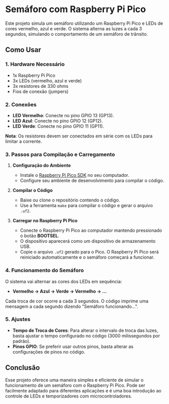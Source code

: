 # Semáforo com Raspberry Pi Pico

Este projeto simula um semáforo utilizando um Raspberry Pi Pico e LEDs de cores vermelho, azul e verde. O sistema alterna as luzes a cada 3 segundos, simulando o comportamento de um semáforo de trânsito.

## Como Usar

### 1. **Hardware Necessário**

- 1x Raspberry Pi Pico
- 3x LEDs (vermelho, azul e verde)
- 3x resistores de 330 ohms
- Fios de conexão (jumpers)

### 2. **Conexões**

- **LED Vermelho**: Conecte no pino GPIO 13 (GP13).
- **LED Azul**: Conecte no pino GPIO 12 (GP12).
- **LED Verde**: Conecte no pino GPIO 11 (GP11).

**Nota**: Os resistores devem ser conectados em série com os LEDs para limitar a corrente.

### 3. **Passos para Compilação e Carregamento**

1. **Configuração do Ambiente**
   - Instale o [Raspberry Pi Pico SDK](https://github.com/raspberrypi/pico-sdk) no seu computador.
   - Configure seu ambiente de desenvolvimento para compilar o código.

2. **Compilar o Código**
   - Baixe ou clone o repositório contendo o código.
   - Use a ferramenta `make` para compilar o código e gerar o arquivo `.uf2`.

3. **Carregar no Raspberry Pi Pico**
   - Conecte o Raspberry Pi Pico ao computador mantendo pressionado o botão **BOOTSEL**.
   - O dispositivo aparecerá como um dispositivo de armazenamento USB. 
   - Copie o arquivo `.uf2` gerado para o Pico. O Raspberry Pi Pico será reiniciado automaticamente e o semáforo começará a funcionar.

### 4. **Funcionamento do Semáforo**

O sistema vai alternar as cores dos LEDs em sequência:

- **Vermelho → Azul → Verde → Vermelho → ...**
  
Cada troca de cor ocorre a cada 3 segundos. O código imprime uma mensagem a cada segundo dizendo "Semáforo funcionando...".

### 5. **Ajustes**

- **Tempo de Troca de Cores**: Para alterar o intervalo de troca das luzes, basta ajustar o tempo configurado no código (3000 milissegundos por padrão).
- **Pinos GPIO**: Se preferir usar outros pinos, basta alterar as configurações de pinos no código.

## Conclusão

Esse projeto oferece uma maneira simples e eficiente de simular o funcionamento de um semáforo com o Raspberry Pi Pico. Pode ser facilmente adaptado para diferentes aplicações e é uma boa introdução ao controle de LEDs e temporizadores com microcontroladores.